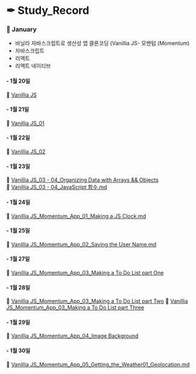 

# ✒ Study_Record

### 📜 January
* 바닐라 자바스크립트로 생산성 앱 클론코딩 (Vanillia JS- 모멘텀 (Momentum)
* 자바스크립트
* 리액트
* 리액트 네이티브

#### - 1월 20일
📖  [Vanillia JS](https://github.com/my-choe/study-record/blob/main/YERIN/2021/01/%5B0120%5D%20Vanilla_JS.md)

#### - 1월 21일
📖  [Vanillia JS_01](https://github.com/my-choe/study-record/blob/main/YERIN/2021/01/%5B0120%5D%20Vanilla_JS.md)

#### - 1월 22일
📖  [Vanillia JS_02](https://github.com/my-choe/study-record/blob/main/YERIN/2021/01/%5B0120%5D%20Vanilla_JS.md)

#### - 1월 23일
📖  [Vanillia JS_03 - 04_Organizing Data with Arrays && Objects](https://github.com/yerin512/TIL-/blob/main/JavaScript/Vanilla%20Javascript/03_Organizing%20Data%20with%20Arrays%20and%20Objects.md)<br>
📖  [Vanillia JS_03 - 04_JavaScript 함수.md](https://github.com/yerin512/TIL-/blob/main/JavaScript/Vanilla%20Javascript/04_JavaScript%20%ED%95%A8%EC%88%98.md)

#### - 1월 24일
📖  [Vanillia JS_Momentum_App_01_Making a JS Clock.md](https://github.com/yerin512/TIL-/blob/main/JavaScript/Momentum_App/01_Making%20a%20JS%20Clock%20part%20One.md)

#### - 1월 25일
📖  [Vanillia JS_Momentum_App_02_Saving the User Name.md
](https://github.com/yerin512/TIL-/blob/main/JavaScript/Momentum_App/01_Making%20a%20JS%20Clock%20part%20One.md)

#### - 1월 27일
📖  [Vanillia JS_Momentum_App_03_Making a To Do List part One](https://github.com/yerin512/TIL-/blob/main/JavaScript/Momentum_App/03_Making%20a%20To%20Do%20List_1%20.md)

#### - 1월 28일
📖  [Vanillia JS_Momentum_App_03_Making a To Do List part Two](https://github.com/my-choe/study-record/blob/main/YERIN/2021/01/%5B0128%5DMaking_a_To_Do_List02~03.md)
📖  [Vanillia JS_Momentum_App_03_Making a To Do List part Three](https://github.com/my-choe/study-record/blob/main/YERIN/2021/01/%5B0128%5DMaking_a_To_Do_List02~03.md)

#### - 1월 29일
📖  [Vanillia JS_Momentum_App_04_Image Background](https://github.com/my-choe/study-record/blob/main/YERIN/2021/01/%5B0129%5DImage%20Background.md)

#### - 1월 30일
📖  [Vanillia JS_Momentum_App_05_Getting_the_Weather01_Geolocation.md](https://github.com/my-choe/study-record/blob/main/YERIN/2021/01/%5B0130%5DGetting_the_Weather01_Geolocation.md)

